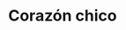 ---
title: Corazón chico
date: 
draft: false

# descripcion
description : Corazón chico

materials: Plata 925

color: Plateado

dimensions: 1,5cm x 1,5cm

code: 02-14-0241

type: "Dijes"

categories: []

price: $1.870,00

# Images
# first image will be shown in the product page
images:
  # - image: "images/path_to_image"
  # La ubicacion de las imagenes es imagenes/Dijes/Dijes.Plata/02-14-0241-corazon-chico
  - image: "./images/dijes/plata/02-14-0241-corazon-chico.JPG"
---